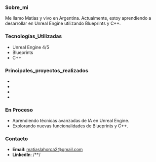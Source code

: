 
### Sobre_mi
Me llamo Matias y vivo en Argentina.
Actualmente, estoy aprendiendo a desarrollar en Unreal Engine utilizando Blueprints y C++.

### Tecnologías_Utilizadas
- Unreal Engine 4/5
- Blueprints
- C++

### Principales_proyectos_realizados

-
-
-
-

### En Proceso
- Aprendiendo técnicas avanzadas de IA en Unreal Engine.
- Explorando nuevas funcionalidades de Blueprints y C++.

### Contacto
- **Email**: matiaslahorca2@gmail.com
- **LinkedIn**: /**/
